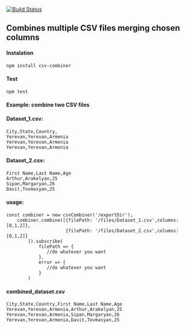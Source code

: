 [![Build Status](https://travis-ci.org/devslaw/node-csv-combiner.svg?branch=master)](https://travis-ci.org/devslaw/node-csv-combiner)

## Combines multiple CSV files merging chosen columns

#### Instalation

    npm install csv-combiner


#### Test

    npm test

#### Example: combine two CSV files
#### Dataset_1.csv:
    City,State,Country,
    Yerevan,Yerevan,Armenia
    Yerevan,Yerevan,Armenia
    Yerevan,Yerevan,Armenia
#### Dataset_2.csv:
    First Name,Last Name,Age
    Arthur,Arakelyan,25
    Sipan,Margaryan,26
    Davit,Tovmasyan,25

#### usage:
    const combiner = new csvCombiner('/exportDir');
        combiner.combine([{filePath: '/files/Dataset_1.csv',columns: [0,1,2]},
                          {filePath: '/files/Dataset_2.csv',columns: [0,1,2]}
            ]).subscribe(
                filePath => {
                   //do whatever you want
                },
                error => {
                   //do whatever you want
                }
            )

#### combined_dataset.csv
    City,State,Country,First Name,Last Name,Age
    Yerevan,Yerevan,Armenia,Arthur,Arakelyan,25
    Yerevan,Yerevan,Armenia,Sipan,Margaryan,26
    Yerevan,Yerevan,Armenia,Davit,Tovmasyan,25
